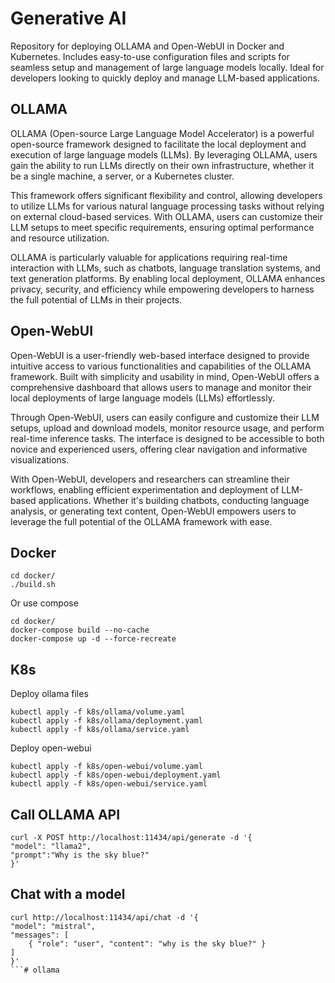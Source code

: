 # Generative AI
Repository for deploying OLLAMA and Open-WebUI in Docker and Kubernetes. Includes easy-to-use configuration files and scripts for seamless setup and management of large language models locally. Ideal for developers looking to quickly deploy and manage LLM-based applications.

## OLLAMA
OLLAMA (Open-source Large Language Model Accelerator) is a powerful open-source framework designed to facilitate the local deployment and execution of large language models (LLMs). By leveraging OLLAMA, users gain the ability to run LLMs directly on their own infrastructure, whether it be a single machine, a server, or a Kubernetes cluster.

This framework offers significant flexibility and control, allowing developers to utilize LLMs for various natural language processing tasks without relying on external cloud-based services. With OLLAMA, users can customize their LLM setups to meet specific requirements, ensuring optimal performance and resource utilization.

OLLAMA is particularly valuable for applications requiring real-time interaction with LLMs, such as chatbots, language translation systems, and text generation platforms. By enabling local deployment, OLLAMA enhances privacy, security, and efficiency while empowering developers to harness the full potential of LLMs in their projects.


## Open-WebUI
Open-WebUI is a user-friendly web-based interface designed to provide intuitive access to various functionalities and capabilities of the OLLAMA framework. Built with simplicity and usability in mind, Open-WebUI offers a comprehensive dashboard that allows users to manage and monitor their local deployments of large language models (LLMs) effortlessly.

Through Open-WebUI, users can easily configure and customize their LLM setups, upload and download models, monitor resource usage, and perform real-time inference tasks. The interface is designed to be accessible to both novice and experienced users, offering clear navigation and informative visualizations.

With Open-WebUI, developers and researchers can streamline their workflows, enabling efficient experimentation and deployment of LLM-based applications. Whether it's building chatbots, conducting language analysis, or generating text content, Open-WebUI empowers users to leverage the full potential of the OLLAMA framework with ease.

## Docker
```
cd docker/
./build.sh
```
    
Or use compose
```
cd docker/
docker-compose build --no-cache
docker-compose up -d --force-recreate
```


## K8s

Deploy ollama files
```
kubectl apply -f k8s/ollama/volume.yaml
kubectl apply -f k8s/ollama/deployment.yaml
kubectl apply -f k8s/ollama/service.yaml
```

Deploy open-webui
```
kubectl apply -f k8s/open-webui/volume.yaml
kubectl apply -f k8s/open-webui/deployment.yaml
kubectl apply -f k8s/open-webui/service.yaml
```

## Call OLLAMA API
```
curl -X POST http://localhost:11434/api/generate -d '{
"model": "llama2",
"prompt":"Why is the sky blue?"
}'
```

## Chat with a model
```
curl http://localhost:11434/api/chat -d '{
"model": "mistral",
"messages": [
    { "role": "user", "content": "why is the sky blue?" }
]
}'
```# ollama
